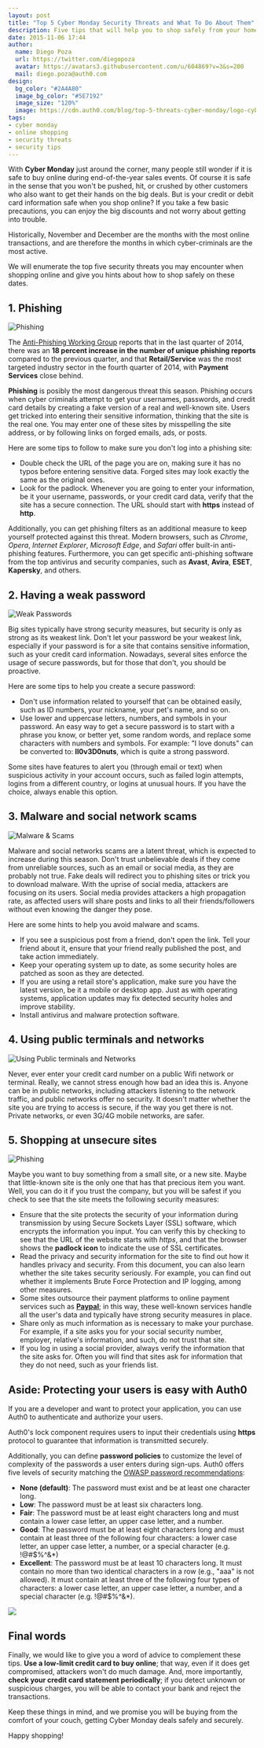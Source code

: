 ```yaml
---
layout: post
title: "Top 5 Cyber Monday Security Threats and What To Do About Them"
description: Five tips that will help you to shop safely from your home during the sale season
date: 2015-11-06 17:44
author: 
  name: Diego Poza
  url: https://twitter.com/diegopoza
  avatar: https://avatars3.githubusercontent.com/u/604869?v=3&s=200
  mail: diego.poza@auth0.com
design: 
  bg_color: "#2A4A80"
  image_bg_color: "#5E7192"
  image_size: "120%"
  image: https://cdn.auth0.com/blog/top-5-threats-cyber-monday/logo-cybermonday.png
tags: 
- cyber monday
- online shopping
- security threats
- security tips
---
```


With **Cyber Monday** just around the corner, many people still wonder if it is safe to buy online during end-of-the-year sales events. Of course it is safe in the sense that you won't be pushed, hit, or crushed by other customers who also want to get their hands on the big deals. But is your credit or debit card information safe when you shop online? If you take a few basic precautions, you can enjoy the big discounts and not worry about getting into trouble.

Historically, November and December are the months with the most online transactions, and are therefore the months in which cyber-criminals are the most active.

We will enumerate the top five security threats you may encounter when shopping online and give you hints about how to shop safely on these dates.

## 1. Phishing
![Phishing](https://cdn.auth0.com/blog/top-5-threats-cyber-monday/Phishing.png) 

The [Anti-Phishing Working Group](http://www.antiphishing.org/) reports that in the last quarter of 2014, there was an **18 percent increase in the number of unique phishing reports** compared to the previous quarter, and that **Retail/Service** was the most targeted industry sector in the fourth quarter of 2014, with **Payment Services** close behind.

**Phishing** is posibly the most dangerous threat this season. Phishing occurs when cyber criminals attempt to get your usernames, passwords, and credit card details by creating a fake version of a real and well-known site. Users get tricked into entering their sensitive information, thinking that the site is the real one. You may enter one of these sites by misspelling the site address, or by following links on forged emails, ads, or posts.

Here are some tips to follow to make sure you don't log into a phishing site:

- Double check the URL of the page you are on, making sure it has no typos before entering sensitive data. Forged sites may look exactly the same as the original ones.
- Look for the padlock. Whenever you are going to enter your information, be it your username, passwords, or your credit card data, verify that the site has a secure connection. The URL should start with **https** instead of **http**.

Additionally, you can get phishing filters as an additional measure to keep yourself protected against this threat. Modern browsers, such as  *Chrome*, *Opera*, *Internet Explorer*, *Microsoft Edge*, and *Safari* offer built-in anti-phishing features. Furthermore, you can get specific anti-phishing software from the top antivirus and security companies, such as **Avast**, **Avira**, **ESET**, **Kapersky**, and others.

## 2. Having a weak password

![Weak Passwords](https://cdn.auth0.com/blog/top-5-threats-cyber-monday/Weak-Password.png)

Big sites typically have strong security measures, but security is only as strong as its weakest link. Don't let your password be your weakest link, especially if your password is for a site that contains sensitive information, such as your credit card information. Nowadays, several sites enforce the usage of secure passwords, but for those that don't, you should be proactive.

Here are some tips to help you create a secure password:

- Don't use information related to yourself that can be obtained easily, such as ID numbers, your nickname, your pet's name, and so on.
- Use lower and uppercase letters, numbers, and symbols in your password. An easy way to get a secure password is to start with a phrase you know, or better yet, some random words, and replace some characters with numbers and symbols. For example: "I love donuts" can be converted to: **Il0v3D0nuts**, which is quite a strong password.

Some sites have features to alert you (through email or text) when suspicious activity in your account occurs, such as failed login attempts, logins from a different country, or logins at unusual hours. If you have the choice, always enable this option.

## 3. Malware and social network scams

![Malware & Scams](https://cdn.auth0.com/blog/top-5-threats-cyber-monday/Malware.png)

Malware and social networks scams are a latent threat, which is expected to increase during this season. Don't trust unbelievable deals if they come from unreliable sources, such as an email or social media, as they are probably not true. Fake deals will redirect you to phishing sites or trick you to download malware. With the uprise of social media, attackers are focusing on its users. Social media provides attackers a high propagation rate, as affected users will share posts and links to all their friends/followers without even knowing the danger they pose.

Here are some hints to help you avoid malware and scams.

- If you see a suspicious post from a friend, don't open the link. Tell your friend about it, ensure that your friend really published the post, and take action immediately.
- Keep your operating system up to date, as some security holes are patched as soon as they are detected.
- If you are using a retail store's application, make sure you have the latest version, be it a mobile or desktop app. Just as with operating systems, application updates may fix detected security holes and improve stability.
- Install antivirus and malware protection software.

## 4. Using public terminals and networks

![Using Public terminals and Networks](https://cdn.auth0.com/blog/top-5-threats-cyber-monday/Public-Networks.png)

Never, ever enter your credit card number on a public Wifi network or terminal. Really, we cannot stress enough how bad an idea this is. Anyone can be in public networks, including attackers listening to the network traffic, and public networks offer no security. It doesn't matter whether the site you are trying to access is secure, if the way you get there is not. Private networks, or even 3G/4G mobile networks, are safer.


## 5. Shopping at unsecure sites

![Phishing](https://cdn.auth0.com/blog/top-5-threats-cyber-monday/Unsecure-Sites.png)

Maybe you want to buy something from a small site, or a new site. Maybe that little-known site is the only one that has that precious item you want. Well, you can do it if you trust the company, but you will be safest if you check to see that the site meets the following security measures:

- Ensure that the site protects the security of your information during transmission by using Secure Sockets Layer (SSL) software, which encrypts the information you input. You can verify this by checking to see that the URL of the website starts with *https*, and that the browser shows the **padlock icon** to indicate the use of SSL certificates.
- Read the privacy and security information for the site to find out how it handles privacy and security. From this document, you can also learn whether the site takes security seriously. For example, you can find out whether it implements Brute Force Protection and IP logging, among other measures.
- Some sites outsource their payment platforms to online payment services such as **[Paypal](http://www.paypal.com)**; in this way, these well-known services handle all the user's data and typically have strong security measures in place. 
- Share only as much information as is necessary to make your purchase. For example, if a site asks you for your social security number, employer, relative's information, and such, do not trust that site.
- If you log in using a social provider, always verify the information that the site asks for. Often you will find that sites ask for information that they do not need, such as your friends list.


## Aside: Protecting your users is easy with Auth0
If you are a developer and want to protect your application, you can use Auth0 to authenticate and authorize your users.

Auth0's lock component requires users to input their credentials using **https** protocol to guarantee that information is transmitted securely.

Additionally, you can define **password policies** to customize the level of complexity of the passwords a user enters during sign-ups. Auth0 offers five levels of security matching the [OWASP password recommendations](https://www.owasp.org/index.php/Authentication_Cheat_Sheet#Implement_Proper_Password_Strength_Controls):

- **None (default)**: The password must exist and be at least one character long.
- **Low**: The password must be at least six characters long.
- **Fair**: The password must be at least eight characters long and must contain a lower case letter, an upper case letter, and a number.
- **Good**: The password must be at least eight characters long and must contain at least three of the following four characters: a lower case letter, an upper case letter, a number, or a special character (e.g. !@#$%^&*)
- **Excellent**: The password must be at least 10 characters long. It must contain no more than two identical characters in a row (e.g., "aaa" is not allowed). It must contain at least three of the following four types of characters: a lower case letter, an upper case letter, a number, and a special character (e.g. !@#$%^&*).

![](https://cdn.auth0.com/blog/top-5-threats-cyber-monday/password-strenght.png)


## Final words

Finally, we would like to give you a word of advice to complement these tips. **Use a low-limit credit card to buy online**; that way, even if it does get compromised, attackers won't do much damage. And, more importantly, **check your credit card statement periodically**; if you detect unknown or suspicious charges, you will be able to contact your bank and reject the transactions.

Keep these things in mind, and we promise you will be buying from the comfort of your couch, getting Cyber Monday deals safely and securely.


Happy shopping!